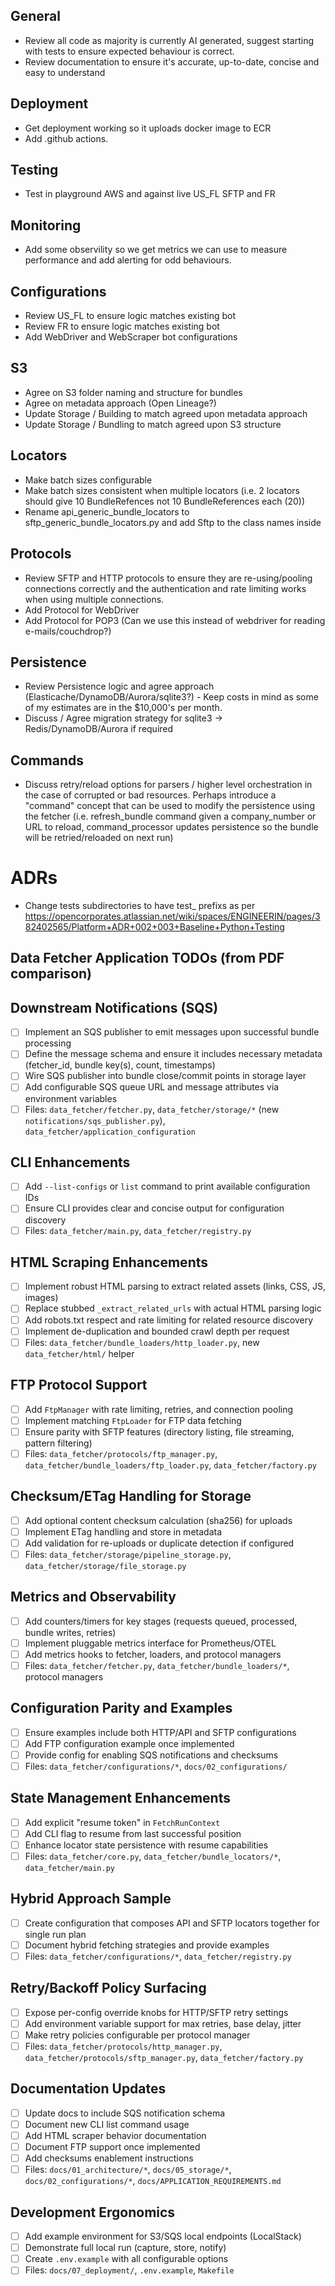 ## General

- Review all code as majority is currently AI generated, suggest starting with tests to ensure expected behaviour is correct.
- Review documentation to ensure it's accurate, up-to-date, concise and easy to understand

## Deployment

- Get deployment working so it uploads docker image to ECR
- Add .github actions.

## Testing

- Test in playground AWS and against live US_FL SFTP and FR

## Monitoring

- Add some observility so we get metrics we can use to measure performance and add alerting for odd behaviours.

## Configurations

- Review US_FL to ensure logic matches existing bot
- Review FR to ensure logic matches existing bot
- Add WebDriver and WebScraper bot configurations

## S3

- Agree on S3 folder naming and structure for bundles
- Agree on metadata approach (Open Lineage?)
- Update Storage / Building to match agreed upon metadata approach
- Update Storage / Bundling to match agreed upon S3 structure

## Locators

- Make batch sizes configurable
- Make batch sizes consistent when multiple locators (i.e. 2 locators should give 10 BundleRefences not 10 BundleReferences each (20))
- Rename api_generic_bundle_locators to sftp_generic_bundle_locators.py and add Sftp to the class names inside

## Protocols

- Review SFTP and HTTP protocols to ensure they are re-using/pooling connections correctly and the authentication and rate limiting works when using multiple connections.
- Add Protocol for WebDriver
- Add Protocol for POP3 (Can we use this instead of webdriver for reading e-mails/couchdrop?)

## Persistence

- Review Persistence logic and agree approach (Elasticache/DynamoDB/Aurora/sqlite3?) - Keep costs in mind as some of my estimates are in the $10,000's per month.
- Discuss / Agree migration strategy for sqlite3 -> Redis/DynamoDB/Aurora if required

## Commands

- Discuss retry/reload options for parsers / higher level orchestration in the case of corrupted or bad resources. Perhaps introduce a "command" concept that can be used to modify the persistence using the fetcher (i.e. refresh_bundle command given a company_number or URL to reload, command_processor updates persistence so the bundle will be retried/reloaded on next run)

# ADRs

- Change tests subdirectories to have test_ prefixs as per https://opencorporates.atlassian.net/wiki/spaces/ENGINEERIN/pages/382402565/Platform+ADR+002+003+Baseline+Python+Testing

## Data Fetcher Application TODOs (from PDF comparison)

## Downstream Notifications (SQS)
- [ ] Implement an SQS publisher to emit messages upon successful bundle processing
- [ ] Define the message schema and ensure it includes necessary metadata (fetcher_id, bundle key(s), count, timestamps)
- [ ] Wire SQS publisher into bundle close/commit points in storage layer
- [ ] Add configurable SQS queue URL and message attributes via environment variables
- [ ] Files: `data_fetcher/fetcher.py`, `data_fetcher/storage/*` (new `notifications/sqs_publisher.py`), `data_fetcher/application_configuration`

## CLI Enhancements
- [ ] Add `--list-configs` or `list` command to print available configuration IDs
- [ ] Ensure CLI provides clear and concise output for configuration discovery
- [ ] Files: `data_fetcher/main.py`, `data_fetcher/registry.py`

## HTML Scraping Enhancements
- [ ] Implement robust HTML parsing to extract related assets (links, CSS, JS, images)
- [ ] Replace stubbed `_extract_related_urls` with actual HTML parsing logic
- [ ] Add robots.txt respect and rate limiting for related resource discovery
- [ ] Implement de-duplication and bounded crawl depth per request
- [ ] Files: `data_fetcher/bundle_loaders/http_loader.py`, new `data_fetcher/html/` helper

## FTP Protocol Support
- [ ] Add `FtpManager` with rate limiting, retries, and connection pooling
- [ ] Implement matching `FtpLoader` for FTP data fetching
- [ ] Ensure parity with SFTP features (directory listing, file streaming, pattern filtering)
- [ ] Files: `data_fetcher/protocols/ftp_manager.py`, `data_fetcher/bundle_loaders/ftp_loader.py`, `data_fetcher/factory.py`

## Checksum/ETag Handling for Storage
- [ ] Add optional content checksum calculation (sha256) for uploads
- [ ] Implement ETag handling and store in metadata
- [ ] Add validation for re-uploads or duplicate detection if configured
- [ ] Files: `data_fetcher/storage/pipeline_storage.py`, `data_fetcher/storage/file_storage.py`

## Metrics and Observability
- [ ] Add counters/timers for key stages (requests queued, processed, bundle writes, retries)
- [ ] Implement pluggable metrics interface for Prometheus/OTEL
- [ ] Add metrics hooks to fetcher, loaders, and protocol managers
- [ ] Files: `data_fetcher/fetcher.py`, `data_fetcher/bundle_loaders/*`, protocol managers

## Configuration Parity and Examples
- [ ] Ensure examples include both HTTP/API and SFTP configurations
- [ ] Add FTP configuration example once implemented
- [ ] Provide config for enabling SQS notifications and checksums
- [ ] Files: `data_fetcher/configurations/*`, `docs/02_configurations/`

## State Management Enhancements
- [ ] Add explicit "resume token" in `FetchRunContext`
- [ ] Add CLI flag to resume from last successful position
- [ ] Enhance locator state persistence with resume capabilities
- [ ] Files: `data_fetcher/core.py`, `data_fetcher/bundle_locators/*`, `data_fetcher/main.py`

## Hybrid Approach Sample
- [ ] Create configuration that composes API and SFTP locators together for single run plan
- [ ] Document hybrid fetching strategies and provide examples
- [ ] Files: `data_fetcher/configurations/*`, `data_fetcher/registry.py`

## Retry/Backoff Policy Surfacing
- [ ] Expose per-config override knobs for HTTP/SFTP retry settings
- [ ] Add environment variable support for max retries, base delay, jitter
- [ ] Make retry policies configurable per protocol manager
- [ ] Files: `data_fetcher/protocols/http_manager.py`, `data_fetcher/protocols/sftp_manager.py`, `data_fetcher/factory.py`

## Documentation Updates
- [ ] Update docs to include SQS notification schema
- [ ] Document new CLI list command usage
- [ ] Add HTML scraper behavior documentation
- [ ] Document FTP support once implemented
- [ ] Add checksums enablement instructions
- [ ] Files: `docs/01_architecture/*`, `docs/05_storage/*`, `docs/02_configurations/*`, `docs/APPLICATION_REQUIREMENTS.md`

## Development Ergonomics
- [ ] Add example environment for S3/SQS local endpoints (LocalStack)
- [ ] Demonstrate full local run (capture, store, notify)
- [ ] Create `.env.example` with all configurable options
- [ ] Files: `docs/07_deployment/`, `.env.example`, `Makefile`
